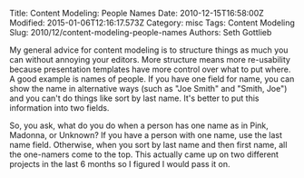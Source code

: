 Title: Content Modeling: People Names
Date: 2010-12-15T16:58:00Z
Modified: 2015-01-06T12:16:17.573Z
Category: misc
Tags: Content Modeling
Slug: 2010/12/content-modeling-people-names
Authors: Seth Gottlieb

My general advice for content modeling is to structure things as much you can without annoying your editors.  More structure means more re-usability because presentation templates have more control over what to put where.  A good example is names of people.  If you have one field for name, you can show the name in alternative ways (such as "Joe Smith" and "Smith, Joe") and you can't do things like sort by last name.  It's better to put this information into two fields.  
  
So, you ask, what do you do when a person has one name as in Pink, Madonna, or Unknown?  If you have a person with one name, use the last name field.  Otherwise, when you sort by last name and then first name, all the one-namers come to the top.  This actually came up on two different projects in the last 6 months so I figured I would pass it on.
